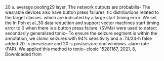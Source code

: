 20 s. average pooling29 layer. The network outputs are probabilis-
The wearable devices also have button press failures, tic distributions related to the target classes.
which are indicated by a large start timing error. We set the In Poh et al.,30 data reduction and support vector machines
start timing error to 0 when there is a button press failure. (SVMs) were used to detect secondarily generalized tonic–
To ensure the seizure segment is within the annotation, we clonic seizures with 94% sensitivity and a .74/24-h false
added 20- s preseizure and 20-s postseizure end windows. alarm rate (FAR). We applied this method to tonic– clonic
15281167,
2021,
8,
Downloaded
from